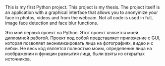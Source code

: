 This is my first Python project. This project is my thesis. The project itself is an application with a graphical interface that allows you to anonymize your face in photos, videos and from the webcam. Not all code is used in full, image face detection and face blur functions.


Это мой первый проект на Python. Этот проект является моей дипломной работой. Проект под собой представляет приложение с GUI, которая позволяет анонимизировать лица на фотографиях, видео и с вебки. Не весь код является полностью моим, определение лица на изображении и функции размытия лица, были взяты из открытых источников.